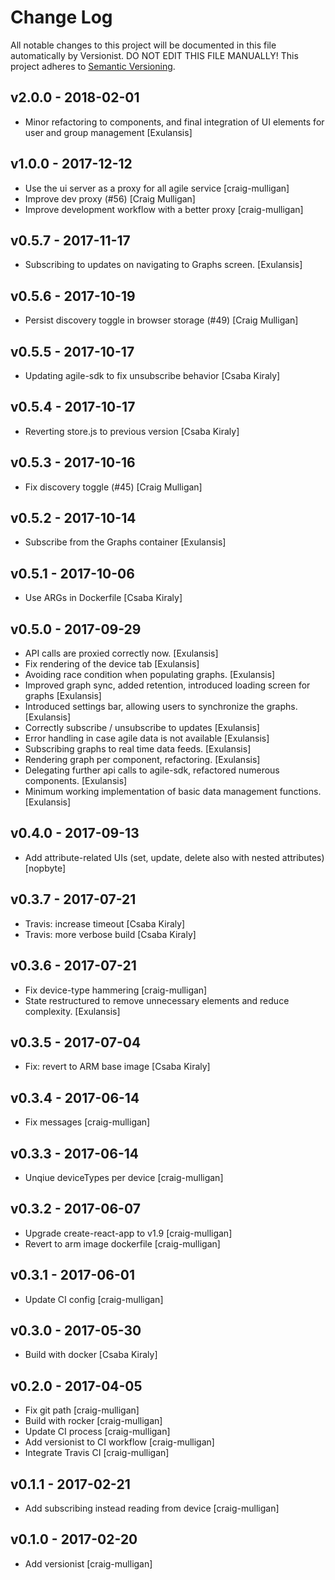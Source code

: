 <!--
# Copyright (C) 2017 Resin.io, FBK, Jolocom.
# All rights reserved. This program and the accompanying materials
# are made available under the terms of the Eclipse Public License v1.0
# which accompanies this distribution, and is available at
# http://www.eclipse.org/legal/epl-v10.html

## v2.1.4 - 2018-03-01

* Fix recommender rendering. [Exulansis]

## v2.1.3 - 2018-02-14

* Dockerfile: fixing issues with x86_64 baseimage [Csaba Kiraly]

## v2.1.2 - 2018-02-14

* Bumping version number [Csaba Kiraly]

## v2.1.1 - 2018-02-02

* Fix to dispatch correct action. [Exulansis]

## v2.1.0 - 2018-02-02

* Implementation of recommender UI elements based on mock API calls. [Exulansis]

# 
# Contributors:
#     Resin.io, FBK, Jolocom - initial API and implementation
-->

# Change Log

All notable changes to this project will be documented in this file
automatically by Versionist. DO NOT EDIT THIS FILE MANUALLY!
This project adheres to [Semantic Versioning](http://semver.org/).

## v2.0.0 - 2018-02-01

* Minor refactoring to components, and final integration of UI elements for user and group management [Exulansis]

## v1.0.0 - 2017-12-12

* Use the ui server as a proxy for all agile service [craig-mulligan]
* Improve dev proxy (#56) [Craig Mulligan]
* Improve development workflow with a better proxy [craig-mulligan]

## v0.5.7 - 2017-11-17

* Subscribing to updates on navigating to Graphs screen. [Exulansis]

## v0.5.6 - 2017-10-19

* Persist discovery toggle in browser storage (#49) [Craig Mulligan]

## v0.5.5 - 2017-10-17

* Updating agile-sdk to fix unsubscribe behavior [Csaba Kiraly]

## v0.5.4 - 2017-10-17

* Reverting store.js to previous version [Csaba Kiraly]

## v0.5.3 - 2017-10-16

* Fix discovery toggle (#45) [Craig Mulligan]

## v0.5.2 - 2017-10-14

* Subscribe from the Graphs container [Exulansis]

## v0.5.1 - 2017-10-06

* Use ARGs in Dockerfile [Csaba Kiraly]

## v0.5.0 - 2017-09-29

* API calls are proxied correctly now. [Exulansis]
* Fix rendering of the device tab [Exulansis]
* Avoiding race condition when populating graphs. [Exulansis]
* Improved graph sync, added retention, introduced loading screen for graphs [Exulansis]
* Introduced settings bar, allowing users to synchronize the graphs. [Exulansis]
* Correctly subscribe / unsubscribe to updates [Exulansis]
* Error handling in case agile data is not available [Exulansis]
* Subscribing graphs to real time data feeds. [Exulansis]
* Rendering graph per component, refactoring. [Exulansis]
* Delegating further api calls to agile-sdk, refactored numerous components. [Exulansis]
* Minimum working implementation of basic data management functions. [Exulansis]

## v0.4.0 - 2017-09-13

* Add attribute-related UIs (set, update, delete also with nested attributes) [nopbyte]

## v0.3.7 - 2017-07-21

* Travis: increase timeout [Csaba Kiraly]
* Travis: more verbose build [Csaba Kiraly]

## v0.3.6 - 2017-07-21

* Fix device-type hammering [craig-mulligan]
* State restructured to remove unnecessary elements and reduce complexity. [Exulansis]

## v0.3.5 - 2017-07-04

* Fix: revert to ARM base image [Csaba Kiraly]

## v0.3.4 - 2017-06-14

* Fix messages [craig-mulligan]

## v0.3.3 - 2017-06-14

* Unqiue deviceTypes per device [craig-mulligan]

## v0.3.2 - 2017-06-07

* Upgrade create-react-app to v1.9 [craig-mulligan]
* Revert to arm image dockerfile [craig-mulligan]

## v0.3.1 - 2017-06-01

* Update CI config [craig-mulligan]

## v0.3.0 - 2017-05-30

* Build with docker [Csaba Kiraly]

## v0.2.0 - 2017-04-05

* Fix git path [craig-mulligan]
* Build with rocker [craig-mulligan]
* Update CI process [craig-mulligan]
* Add versionist to CI workflow [craig-mulligan]
* Integrate Travis CI [craig-mulligan]

## v0.1.1 - 2017-02-21

* Add subscribing instead reading from device [craig-mulligan]

## v0.1.0 - 2017-02-20

* Add versionist [craig-mulligan]
